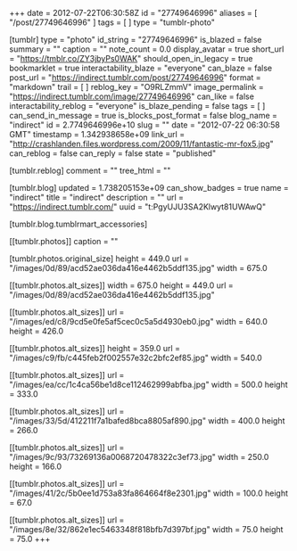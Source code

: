 +++
date = 2012-07-22T06:30:58Z
id = "27749646996"
aliases = [ "/post/27749646996" ]
tags = [ ]
type = "tumblr-photo"

[tumblr]
type = "photo"
id_string = "27749646996"
is_blazed = false
summary = ""
caption = ""
note_count = 0.0
display_avatar = true
short_url = "https://tmblr.co/ZY3jbyPs0WAK"
should_open_in_legacy = true
bookmarklet = true
interactability_blaze = "everyone"
can_blaze = false
post_url = "https://indirect.tumblr.com/post/27749646996"
format = "markdown"
trail = [ ]
reblog_key = "O9RLZmmV"
image_permalink = "https://indirect.tumblr.com/image/27749646996"
can_like = false
interactability_reblog = "everyone"
is_blaze_pending = false
tags = [ ]
can_send_in_message = true
is_blocks_post_format = false
blog_name = "indirect"
id = 2.7749646996e+10
slug = ""
date = "2012-07-22 06:30:58 GMT"
timestamp = 1.342938658e+09
link_url = "http://crashlanden.files.wordpress.com/2009/11/fantastic-mr-fox5.jpg"
can_reblog = false
can_reply = false
state = "published"

[tumblr.reblog]
comment = ""
tree_html = ""

[tumblr.blog]
updated = 1.738205153e+09
can_show_badges = true
name = "indirect"
title = "indirect"
description = ""
url = "https://indirect.tumblr.com/"
uuid = "t:PgyUJU3SA2Klwyt81UWAwQ"

[tumblr.blog.tumblrmart_accessories]

[[tumblr.photos]]
caption = ""

[tumblr.photos.original_size]
height = 449.0
url = "/images/0d/89/acd52ae036da416e4462b5ddf135.jpg"
width = 675.0

[[tumblr.photos.alt_sizes]]
width = 675.0
height = 449.0
url = "/images/0d/89/acd52ae036da416e4462b5ddf135.jpg"

[[tumblr.photos.alt_sizes]]
url = "/images/ed/c8/9cd5e0fe5af5cec0c5a5d4930eb0.jpg"
width = 640.0
height = 426.0

[[tumblr.photos.alt_sizes]]
height = 359.0
url = "/images/c9/fb/c445feb2f002557e32c2bfc2ef85.jpg"
width = 540.0

[[tumblr.photos.alt_sizes]]
url = "/images/ea/cc/1c4ca56be1d8ce112462999abfba.jpg"
width = 500.0
height = 333.0

[[tumblr.photos.alt_sizes]]
url = "/images/33/5d/412211f7a1bafed8bca8805af890.jpg"
width = 400.0
height = 266.0

[[tumblr.photos.alt_sizes]]
url = "/images/9c/93/73269136a0068720478322c3ef73.jpg"
width = 250.0
height = 166.0

[[tumblr.photos.alt_sizes]]
url = "/images/41/2c/5b0ee1d753a83fa864664f8e2301.jpg"
width = 100.0
height = 67.0

[[tumblr.photos.alt_sizes]]
url = "/images/8e/32/862e1ec5463348f818bfb7d397bf.jpg"
width = 75.0
height = 75.0
+++
